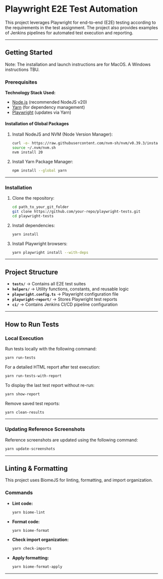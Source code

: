 # Playwright E2E Test Automation

This project leverages Playwright for end-to-end (E2E) testing according to the requirements in the test assignment. The project also provides examples of Jenkins pipelines for automated test execution and reporting.

---

## Getting Started

Note: The installation and launch instructions are for MacOS.
A Windows instructions TBU.

### Prerequisites
**Technology Stack Used:**
- [Node.js](https://nodejs.org/) (recommended NodeJS v20)
- [Yarn](https://yarnpkg.com/) (for dependency management)
- [Playwright](https://playwright.dev/) (updates via Yarn)

#### Installation of Global Packages
1. Install NodeJS and NVM (Node Version Manager):
   ```bash
   curl -o- https://raw.githubusercontent.com/nvm-sh/nvm/v0.39.3/install.sh | bash
   source ~/.nvm/nvm.sh
   nvm install 20
   ```

2. Install Yarn Package Manager:
   ```bash
   npm install --global yarn
   ```

---

### Installation
1. Clone the repository:
   ```bash
   cd path_to_your_git_folder
   git clone https://github.com/your-repo/playwright-tests.git
   cd playwright-tests
   ```

2. Install dependencies:
   ```bash
   yarn install
   ```

3. Install Playwright browsers:
   ```bash
   yarn playwright install --with-deps
   ```

---

## Project Structure

- **`tests/`** → Contains all E2E test suites
- **`helpers/`** → Utility functions, constants, and reusable logic
- **`playwright.config.ts`** → Playwright configuration file
- **`playwright-report/`** → Stores Playwright test reports
- **`ci/`** → Contains Jenkins CI/CD pipeline configuration

---

## How to Run Tests

### Local Execution
Run tests locally with the following command:

```bash
yarn run-tests
```

For a detailed HTML report after test execution:
```bash
yarn run-tests-with-report
```

To display the last test report without re-run:
```bash
yarn show-report
```

Remove saved test reports:
```bash
yarn clean-results
```

---

### Updating Reference Screenshots
Reference screenshots are updated using the following command:

```bash
yarn update-screenshots
```

---

## Linting & Formatting
This project uses BiomeJS for linting, formatting, and import organization.

### Commands
- **Lint code:**  
  ```bash
  yarn biome-lint
  ```

- **Format code:**  
  ```bash
  yarn biome-format
  ```

- **Check import organization:**  
  ```bash
  yarn check-imports
  ```

- **Apply formatting:**  
  ```bash
  yarn biome-format-apply
  ```

---
